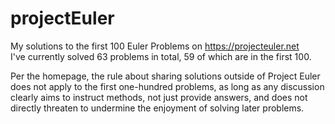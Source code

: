 # projectEuler
My solutions to the first 100 Euler Problems on https://projecteuler.net  
I've currently solved 63 problems in total, 59 of which are in the first 100.  

Per the homepage, the rule about sharing solutions outside of Project Euler does not apply to the first one-hundred problems, as long as any discussion clearly aims to instruct methods, not just provide answers, and does not directly threaten to undermine the enjoyment of solving later problems.
